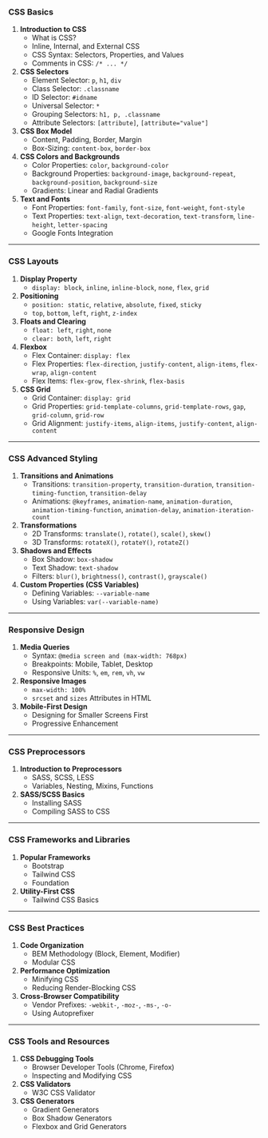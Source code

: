 ### **CSS Basics**

1. **Introduction to CSS**
   - What is CSS?
   - Inline, Internal, and External CSS
   - CSS Syntax: Selectors, Properties, and Values
   - Comments in CSS: `/* ... */`
2. **CSS Selectors**
   - Element Selector: `p`, `h1`, `div`
   - Class Selector: `.classname`
   - ID Selector: `#idname`
   - Universal Selector: `*`
   - Grouping Selectors: `h1, p, .classname`
   - Attribute Selectors: `[attribute]`, `[attribute="value"]`
3. **CSS Box Model**
   - Content, Padding, Border, Margin
   - Box-Sizing: `content-box`, `border-box`
4. **CSS Colors and Backgrounds**
   - Color Properties: `color`, `background-color`
   - Background Properties: `background-image`, `background-repeat`, `background-position`, `background-size`
   - Gradients: Linear and Radial Gradients
5. **Text and Fonts**
   - Font Properties: `font-family`, `font-size`, `font-weight`, `font-style`
   - Text Properties: `text-align`, `text-decoration`, `text-transform`, `line-height`, `letter-spacing`
   - Google Fonts Integration

------

### **CSS Layouts**

1. **Display Property**
   - `display: block`, `inline`, `inline-block`, `none`, `flex`, `grid`
2. **Positioning**
   - `position: static`, `relative`, `absolute`, `fixed`, `sticky`
   - `top`, `bottom`, `left`, `right`, `z-index`
3. **Floats and Clearing**
   - `float: left`, `right`, `none`
   - `clear: both`, `left`, `right`
4. **Flexbox**
   - Flex Container: `display: flex`
   - Flex Properties: `flex-direction`, `justify-content`, `align-items`, `flex-wrap`, `align-content`
   - Flex Items: `flex-grow`, `flex-shrink`, `flex-basis`
5. **CSS Grid**
   - Grid Container: `display: grid`
   - Grid Properties: `grid-template-columns`, `grid-template-rows`, `gap`, `grid-column`, `grid-row`
   - Grid Alignment: `justify-items`, `align-items`, `justify-content`, `align-content`

------

### **CSS Advanced Styling**

1. **Transitions and Animations**
   - Transitions: `transition-property`, `transition-duration`, `transition-timing-function`, `transition-delay`
   - Animations: `@keyframes`, `animation-name`, `animation-duration`, `animation-timing-function`, `animation-delay`, `animation-iteration-count`
2. **Transformations**
   - 2D Transforms: `translate()`, `rotate()`, `scale()`, `skew()`
   - 3D Transforms: `rotateX()`, `rotateY()`, `rotateZ()`
3. **Shadows and Effects**
   - Box Shadow: `box-shadow`
   - Text Shadow: `text-shadow`
   - Filters: `blur()`, `brightness()`, `contrast()`, `grayscale()`
4. **Custom Properties (CSS Variables)**
   - Defining Variables: `--variable-name`
   - Using Variables: `var(--variable-name)`

------

### **Responsive Design**

1. **Media Queries**
   - Syntax: `@media screen and (max-width: 768px)`
   - Breakpoints: Mobile, Tablet, Desktop
   - Responsive Units: `%`, `em`, `rem`, `vh`, `vw`
2. **Responsive Images**
   - `max-width: 100%`
   - `srcset` and `sizes` Attributes in HTML
3. **Mobile-First Design**
   - Designing for Smaller Screens First
   - Progressive Enhancement

------

### **CSS Preprocessors**

1. **Introduction to Preprocessors**
   - SASS, SCSS, LESS
   - Variables, Nesting, Mixins, Functions
2. **SASS/SCSS Basics**
   - Installing SASS
   - Compiling SASS to CSS

------

### **CSS Frameworks and Libraries**

1. **Popular Frameworks**
   - Bootstrap
   - Tailwind CSS
   - Foundation
2. **Utility-First CSS**
   - Tailwind CSS Basics

------

### **CSS Best Practices**

1. **Code Organization**
   - BEM Methodology (Block, Element, Modifier)
   - Modular CSS
2. **Performance Optimization**
   - Minifying CSS
   - Reducing Render-Blocking CSS
3. **Cross-Browser Compatibility**
   - Vendor Prefixes: `-webkit-`, `-moz-`, `-ms-`, `-o-`
   - Using Autoprefixer

------

### **CSS Tools and Resources**

1. **CSS Debugging Tools**
   - Browser Developer Tools (Chrome, Firefox)
   - Inspecting and Modifying CSS
2. **CSS Validators**
   - W3C CSS Validator
3. **CSS Generators**
   - Gradient Generators
   - Box Shadow Generators
   - Flexbox and Grid Generators